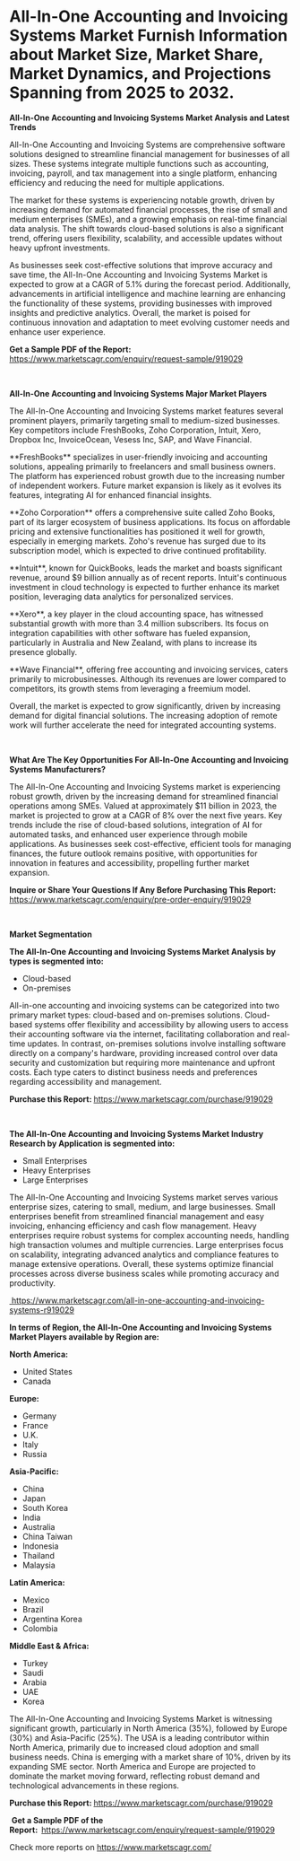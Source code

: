 <p><h1>All-In-One Accounting and Invoicing Systems Market Furnish Information about Market Size, Market Share, Market Dynamics, and Projections Spanning from 2025 to 2032.</h1></p><p><strong>All-In-One Accounting and Invoicing Systems Market Analysis and Latest Trends</strong></p>
<p><p>All-In-One Accounting and Invoicing Systems are comprehensive software solutions designed to streamline financial management for businesses of all sizes. These systems integrate multiple functions such as accounting, invoicing, payroll, and tax management into a single platform, enhancing efficiency and reducing the need for multiple applications. </p><p>The market for these systems is experiencing notable growth, driven by increasing demand for automated financial processes, the rise of small and medium enterprises (SMEs), and a growing emphasis on real-time financial data analysis. The shift towards cloud-based solutions is also a significant trend, offering users flexibility, scalability, and accessible updates without heavy upfront investments. </p><p>As businesses seek cost-effective solutions that improve accuracy and save time, the All-In-One Accounting and Invoicing Systems Market is expected to grow at a CAGR of 5.1% during the forecast period. Additionally, advancements in artificial intelligence and machine learning are enhancing the functionality of these systems, providing businesses with improved insights and predictive analytics. Overall, the market is poised for continuous innovation and adaptation to meet evolving customer needs and enhance user experience.</p></p>
<p><strong>Get a Sample PDF of the Report:&nbsp;</strong> <a href="https://www.marketscagr.com/enquiry/request-sample/919029?utm_campaign=3127&utm_medium=2&utm_source=Github&utm_content=ia&utm_term=11032025&utm_id=all-in-one-accounting-and-invoicing-systems">https://www.marketscagr.com/enquiry/request-sample/919029</a></p>
<p>&nbsp;</p>
<p><strong>All-In-One Accounting and Invoicing Systems Major Market Players</strong></p>
<p><p>The All-In-One Accounting and Invoicing Systems market features several prominent players, primarily targeting small to medium-sized businesses. Key competitors include FreshBooks, Zoho Corporation, Intuit, Xero, Dropbox Inc, InvoiceOcean, Vesess Inc, SAP, and Wave Financial.</p><p>**FreshBooks** specializes in user-friendly invoicing and accounting solutions, appealing primarily to freelancers and small business owners. The platform has experienced robust growth due to the increasing number of independent workers. Future market expansion is likely as it evolves its features, integrating AI for enhanced financial insights.</p><p>**Zoho Corporation** offers a comprehensive suite called Zoho Books, part of its larger ecosystem of business applications. Its focus on affordable pricing and extensive functionalities has positioned it well for growth, especially in emerging markets. Zoho's revenue has surged due to its subscription model, which is expected to drive continued profitability.</p><p>**Intuit**, known for QuickBooks, leads the market and boasts significant revenue, around $9 billion annually as of recent reports. Intuit's continuous investment in cloud technology is expected to further enhance its market position, leveraging data analytics for personalized services.</p><p>**Xero**, a key player in the cloud accounting space, has witnessed substantial growth with more than 3.4 million subscribers. Its focus on integration capabilities with other software has fueled expansion, particularly in Australia and New Zealand, with plans to increase its presence globally.</p><p>**Wave Financial**, offering free accounting and invoicing services, caters primarily to microbusinesses. Although its revenues are lower compared to competitors, its growth stems from leveraging a freemium model.</p><p>Overall, the market is expected to grow significantly, driven by increasing demand for digital financial solutions. The increasing adoption of remote work will further accelerate the need for integrated accounting systems.</p></p>
<p>&nbsp;</p>
<p><strong>What Are The Key Opportunities For All-In-One Accounting and Invoicing Systems Manufacturers?</strong></p>
<p><p>The All-In-One Accounting and Invoicing Systems market is experiencing robust growth, driven by the increasing demand for streamlined financial operations among SMEs. Valued at approximately $11 billion in 2023, the market is projected to grow at a CAGR of 8% over the next five years. Key trends include the rise of cloud-based solutions, integration of AI for automated tasks, and enhanced user experience through mobile applications. As businesses seek cost-effective, efficient tools for managing finances, the future outlook remains positive, with opportunities for innovation in features and accessibility, propelling further market expansion.</p></p>
<p><strong>Inquire or Share Your Questions If Any Before Purchasing This Report:</strong> <a href="https://www.marketscagr.com/enquiry/pre-order-enquiry/919029?utm_campaign=3127&utm_medium=2&utm_source=Github&utm_content=ia&utm_term=11032025&utm_id=all-in-one-accounting-and-invoicing-systems">https://www.marketscagr.com/enquiry/pre-order-enquiry/919029</a></p>
<p>&nbsp;</p>
<p><strong>Market Segmentation</strong></p>
<p><strong>The All-In-One Accounting and Invoicing Systems Market Analysis by types is segmented into:</strong></p>
<p><ul><li>Cloud-based</li><li>On-premises</li></ul></p>
<p><p>All-in-one accounting and invoicing systems can be categorized into two primary market types: cloud-based and on-premises solutions. Cloud-based systems offer flexibility and accessibility by allowing users to access their accounting software via the internet, facilitating collaboration and real-time updates. In contrast, on-premises solutions involve installing software directly on a company's hardware, providing increased control over data security and customization but requiring more maintenance and upfront costs. Each type caters to distinct business needs and preferences regarding accessibility and management.</p></p>
<p><strong>Purchase this Report:&nbsp;</strong><a href="https://www.marketscagr.com/purchase/919029?utm_campaign=3127&utm_medium=2&utm_source=Github&utm_content=ia&utm_term=11032025&utm_id=all-in-one-accounting-and-invoicing-systems">https://www.marketscagr.com/purchase/919029</a></p>
<p>&nbsp;</p>
<p><strong>The All-In-One Accounting and Invoicing Systems Market Industry Research by Application is segmented into:</strong></p>
<p><ul><li>Small Enterprises</li><li>Heavy Enterprises</li><li>Large Enterprises</li></ul></p>
<p><p>The All-In-One Accounting and Invoicing Systems market serves various enterprise sizes, catering to small, medium, and large businesses. Small enterprises benefit from streamlined financial management and easy invoicing, enhancing efficiency and cash flow management. Heavy enterprises require robust systems for complex accounting needs, handling high transaction volumes and multiple currencies. Large enterprises focus on scalability, integrating advanced analytics and compliance features to manage extensive operations. Overall, these systems optimize financial processes across diverse business scales while promoting accuracy and productivity.</p></p>
<p><a href="https://www.marketscagr.com/all-in-one-accounting-and-invoicing-systems-r919029?utm_campaign=3127&utm_medium=2&utm_source=Github&utm_content=ia&utm_term=11032025&utm_id=all-in-one-accounting-and-invoicing-systems">&nbsp;https://www.marketscagr.com/all-in-one-accounting-and-invoicing-systems-r919029</a></p>
<p><strong>In terms of Region, the All-In-One Accounting and Invoicing Systems Market Players available by Region are:</strong></p>
<p>
    <p> <strong> North America: </strong>
        <ul>
            <li>United States</li>
            <li>Canada</li>
        </ul>
        </p> 
    <p> <strong> Europe: </strong>
        <ul>
            <li>Germany</li>
            <li>France</li>
            <li>U.K.</li>
            <li>Italy</li>
            <li>Russia</li>
        </ul>
        </p> 
    <p> <strong> Asia-Pacific: </strong>
        <ul>
            <li>China</li>
            <li>Japan</li>
            <li>South Korea</li>
            <li>India</li>
            <li>Australia</li>
            <li>China Taiwan</li>
            <li>Indonesia</li>
            <li>Thailand</li>
            <li>Malaysia</li>
        </ul>
        </p> 
    <p> <strong> Latin America: </strong>
        <ul>
            <li>Mexico</li>
            <li>Brazil</li>
            <li>Argentina Korea</li>
            <li>Colombia</li>
        </ul>
        </p> 
    <p> <strong> Middle East & Africa: </strong>
        <ul>
            <li>Turkey</li>
            <li>Saudi</li>
            <li>Arabia</li>
            <li>UAE</li>
            <li>Korea</li>
        </ul>
    </p>
    </p>
<p><p>The All-In-One Accounting and Invoicing Systems Market is witnessing significant growth, particularly in North America (35%), followed by Europe (30%) and Asia-Pacific (25%). The USA is a leading contributor within North America, primarily due to increased cloud adoption and small business needs. China is emerging with a market share of 10%, driven by its expanding SME sector. North America and Europe are projected to dominate the market moving forward, reflecting robust demand and technological advancements in these regions.</p></p>
<p><strong>Purchase this Report: </strong><a href="https://www.marketscagr.com/purchase/919029?utm_campaign=3127&utm_medium=2&utm_source=Github&utm_content=ia&utm_term=11032025&utm_id=all-in-one-accounting-and-invoicing-systems">https://www.marketscagr.com/purchase/919029</a></p>
<p>&nbsp;<strong>Get a Sample PDF of the Report:&nbsp;&nbsp;</strong><a href="https://www.marketscagr.com/enquiry/request-sample/919029?utm_campaign=3127&utm_medium=2&utm_source=Github&utm_content=ia&utm_term=11032025&utm_id=all-in-one-accounting-and-invoicing-systems">https://www.marketscagr.com/enquiry/request-sample/919029</a></p>
<p><strong></strong></p>
<p>Check more reports on <a href="https://www.marketscagr.com/?utm_campaign=3127&utm_medium=2&utm_source=Github&utm_content=ia&utm_term=11032025&utm_id=all-in-one-accounting-and-invoicing-systems">https://www.marketscagr.com/</a></p>